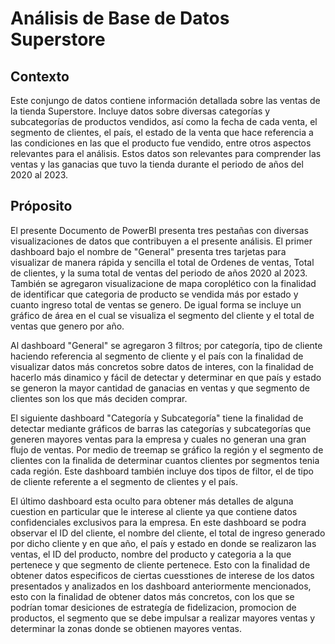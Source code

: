 # Análisis de Base de Datos Superstore 

## Contexto 
Este conjungo de datos contiene información detallada sobre las ventas de la tienda Superstore. Incluye datos sobre diversas categorías y subcategorías de productos vendidos, así como la fecha de cada venta, el segmento de clientes, el país, el estado de la venta que hace referencia a las condiciones en las que el producto fue vendido, entre otros aspectos relevantes para el análisis. 
Estos datos son relevantes para comprender las ventas y las ganacias que tuvo la tienda durante el periodo de años del 2020 al 2023. 

## Próposito 
El presente Documento de PowerBI presenta tres pestañas con diversas visualizaciones de datos que contribuyen a el presente análisis. El primer dashboard bajo el nombre de "General" presenta tres tarjetas para visualizar de manera rápida y sencilla el total de Ordenes de ventas, Total de clientes, y la suma total de ventas del periodo de años 2020 al 2023. También se agregaron visualizacione de mapa coroplético con la finalidad de identificar que categoria de producto se vendida más por estado y cuanto ingreso total de ventas se genero. De  igual forma se incluye un gráfico de área en el cual se visualiza el segmento del cliente y el total de ventas que genero por año. 

Al dashboard "General" se agregaron 3 filtros; por categoría, tipo de cliente haciendo referencia al segmento de cliente y el país con la finalidad de visualizar datos más concretos sobre datos de interes, con la finalidad de hacerlo más dinamico y fácil de detectar y determinar en que país y estado se generon la mayor cantidad de ganacias en ventas y que segmento de clientes son los que más deciden comprar. 

El siguiente dashboard "Categoría y Subcategoría"  tiene la finalidad de detectar mediante gráficos de barras las categorías y subcategorías que generen mayores ventas para la empresa y cuales no generan una gran flujo de ventas. Por medio de treemap se gráfico la región y el segmento de clientes con la finalida de determinar cuantos clientes por segmentos tenia cada región. Este dashboard también incluye dos tipos de filtor, el de tipo de cliente referente a el segmento de clientes y el país. 

El último dashboard esta oculto para obtener más detalles de alguna cuestion en particular que le interese al cliente ya que contiene datos confidenciales exclusivos para la empresa. En este dashboard se podra observar el ID del cliente, el nombre del cliente, el total de ingreso generado por dicho cliente y en que año, el país y estado en donde se realizaron las ventas, el ID del producto, nombre del producto y categoria a la que pertenece y que segmento de cliente pertenece. Esto con la finalidad de obtener datos especificos de ciertas cuesstiones de interese de los datos presentados y analizados en los dashboard anteriormente mencionados, esto con la finalidad de obtener datos más concretos, con los que se podrían tomar desiciones de estrategía de fidelizacion, promocion de productos, el segmento que se debe impulsar a realizar mayores ventas y determinar la zonas donde se obtienen mayores ventas. 
